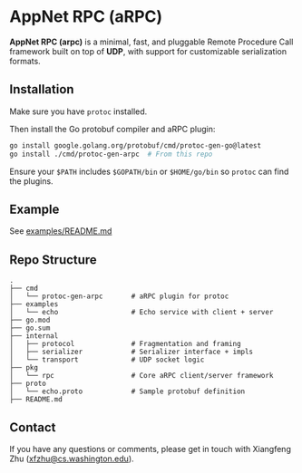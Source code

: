 # AppNet RPC (aRPC)

**AppNet RPC (arpc)** is a minimal, fast, and pluggable Remote Procedure Call framework built on top of **UDP**, with support for customizable serialization formats.

## Installation

Make sure you have `protoc` installed.

Then install the Go protobuf compiler and aRPC plugin:

```bash
go install google.golang.org/protobuf/cmd/protoc-gen-go@latest
go install ./cmd/protoc-gen-arpc  # From this repo
```

Ensure your `$PATH` includes `$GOPATH/bin` or `$HOME/go/bin` so `protoc` can find the plugins.

## Example 

See [examples/README.md](examples/README.md)

## Repo Structure

```
.
├── cmd
│   └── protoc-gen-arpc       # aRPC plugin for protoc
├── examples
│   └── echo                  # Echo service with client + server
├── go.mod
├── go.sum
├── internal
│   ├── protocol              # Fragmentation and framing
│   ├── serializer            # Serializer interface + impls
│   └── transport             # UDP socket logic
├── pkg
│   └── rpc                   # Core aRPC client/server framework
├── proto
│   └── echo.proto            # Sample protobuf definition
├── README.md
```


## Contact

If you have any questions or comments, please get in touch with Xiangfeng Zhu (xfzhu@cs.washington.edu).

